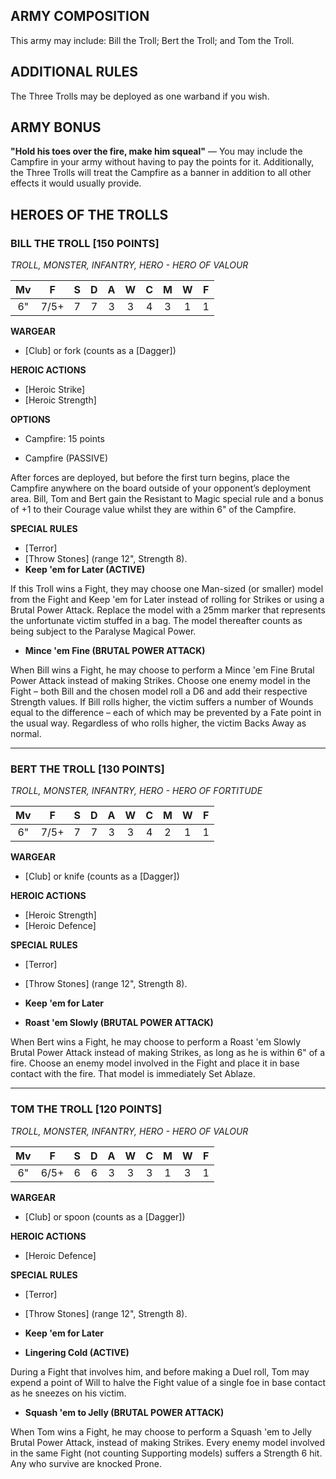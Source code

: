 ﻿## ARMY COMPOSITION

This army may include: Bill the Troll; Bert the Troll; and Tom the Troll.

## ADDITIONAL RULES

The Three Trolls may be deployed as one warband if you wish.

## ARMY BONUS

**"Hold his toes over the fire, make him squeal"** — You may include the Campfire in your army without having to pay the points for it. Additionally, the Three Trolls will treat the Campfire as a banner in addition to all other effects it would usually provide.

## HEROES OF THE TROLLS

<div class="unitCard" markdown>

### BILL THE TROLL [150 POINTS]
*TROLL, MONSTER, INFANTRY, HERO - HERO OF VALOUR*

| Mv | F | S | D | A | W | C | M | W | F |
|:--:|:--:|:-:|:--:|:-:|:-:|:-:|:-:|:-:|:-:|
| 6" | 7/5+ | 7 | 7 | 3 | 3 | 4 | 3 | 1 | 1 |

**WARGEAR**

- [Club] or fork (counts as a [Dagger])

**HEROIC ACTIONS**

- [Heroic Strike]
- [Heroic Strength]

**OPTIONS**

- Campfire: 15 points

- Campfire (PASSIVE) 

After forces are deployed, but before the first turn begins, place the Campfire anywhere on the board outside of your opponent’s deployment area. Bill, Tom and Bert gain the Resistant to Magic special rule and a bonus of +1 to their Courage value whilst they are within 6" of the Campfire.

**SPECIAL RULES**

- [Terror]
- [Throw Stones] (range 12", Strength 8).
- **Keep 'em for Later (ACTIVE)**

If this Troll wins a Fight, they may choose one Man-sized (or smaller) model from the Fight and Keep 'em for Later instead of rolling for Strikes or using a Brutal Power Attack. Replace the model with a 25mm marker that represents the unfortunate victim stuffed in a bag. The model thereafter counts as being subject to the Paralyse Magical Power.

- **Mince 'em Fine (BRUTAL POWER ATTACK)**

When Bill wins a Fight, he may choose to perform a Mince 'em Fine Brutal Power Attack instead of making Strikes. Choose one enemy model in the Fight – both Bill and the chosen model roll a D6 and add their respective Strength values. If Bill rolls higher, the victim suffers a number of Wounds equal to the difference – each of which may be prevented by a Fate point in the usual way. Regardless of who rolls higher, the victim Backs Away as normal.

</div>

---

<div class="unitCard" markdown>

### BERT THE TROLL [130 POINTS]
*TROLL, MONSTER, INFANTRY, HERO - HERO OF FORTITUDE*

| Mv | F | S | D | A | W | C | M | W | F |
|:--:|:--:|:-:|:--:|:-:|:-:|:-:|:-:|:-:|:-:|
| 6" | 7/5+ | 7 | 7 | 3 | 3 | 4 | 2 | 1 | 1 |

**WARGEAR**

- [Club] or knife (counts as a [Dagger])

**HEROIC ACTIONS**

- [Heroic Strength]
- [Heroic Defence]

**SPECIAL RULES**

- [Terror]
- [Throw Stones] (range 12", Strength 8).
- **Keep 'em for Later**

- **Roast 'em Slowly (BRUTAL POWER ATTACK)**

When Bert wins a Fight, he may choose to perform a Roast 'em Slowly Brutal Power Attack instead of making Strikes, as long as he is within 6" of a fire. Choose an enemy model involved in the Fight and place it in base contact with the fire. That model is immediately Set Ablaze.

</div>

---

<div class="unitCard" markdown>

### TOM THE TROLL [120 POINTS]
*TROLL, MONSTER, INFANTRY, HERO - HERO OF VALOUR*

| Mv | F | S | D | A | W | C | M | W | F |
|:--:|:--:|:-:|:--:|:-:|:-:|:-:|:-:|:-:|:-:|
| 6" | 6/5+ | 6 | 6 | 3 | 3 | 3 | 1 | 3 | 1 |

**WARGEAR**

- [Club] or spoon (counts as a [Dagger])

**HEROIC ACTIONS**

- [Heroic Defence]

**SPECIAL RULES**

- [Terror]
- [Throw Stones] (range 12", Strength 8).
- **Keep 'em for Later**

- **Lingering Cold (ACTIVE)**

During a Fight that involves him, and before making a Duel roll, Tom may expend a point of Will to halve the Fight value of a single foe in base contact as he sneezes on his victim.

- **Squash 'em to Jelly (BRUTAL POWER ATTACK)**

When Tom wins a Fight, he may choose to perform a Squash 'em to Jelly Brutal Power Attack, instead of making Strikes. Every enemy model involved in the same Fight (not counting Supporting models) suffers a Strength 6 hit. Any who survive are knocked Prone.

</div>
